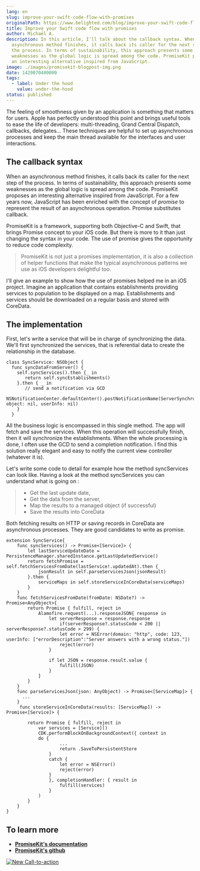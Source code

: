 ```yaml
---
lang: en
slug: improve-your-swift-code-flow-with-promises
originalPath: https://www.belighted.com/blog/improve-your-swift-code-flow-with-promises
title: Improve your Swift code flow with promises
author: Michaël A.
description: In this article, I'll talk about the callback syntax. When an
  asynchronous method finishes, it calls back its caller for the next step of
  the process. In terms of sustainability, this approach presents some
  weaknesses as the global logic is spread among the code. PromiseKit proposes
  an interesting alternative inspired from JavaScript.
image: ./images/promisekit-blogpost-img.png
date: 1420070400000
tags:
  - label: Under the hood
    value: under-the-hood
status: published
---
```

The feeling of smoothness given by an application is something that matters for users. Apple has perfectly understood this point and brings useful tools to ease the life of developers: multi-threading, Grand Central Dispatch, callbacks, delegates... These techniques are helpful to set up asynchronous processes and keep the main thread available for the interfaces and user interactions.

The callback syntax
-------------------

When an asynchronous method finishes, it calls back its caller for the next step of the process. In terms of sustainability, this approach presents some weaknesses as the global logic is spread among the code. PromiseKit proposes an interesting alternative inspired from JavaScript. For a few years now, JavaScript has been enriched with the concept of _promise_ to represent the result of an asynchronous operation. Promise substitutes callback.

PromiseKit is a framework, supporting both Objective-C and Swift, that brings Promise concept to your iOS code. But there is more to it than just changing the syntax in your code. The use of promise gives the opportunity to reduce code complexity.

> PromiseKit is not just a promises implementation, it is also a collection of helper functions that make the typical asynchronous patterns we use as iOS developers delightful too.

I'll give an example to show how the use of promises helped me in an iOS project. Imagine an application that contains establishments providing services to population to be displayed on a map. Establishments and services should be downloaded on a regular basis and stored with CoreData.

The implementation
------------------

First, let's write a service that will be in charge of synchronizing the data. We'll first synchronized the services, that is referential data to create the relationship in the database.

    class SyncService: NSObject {
      func syncDataFromServer() {
        self.syncServices().then {_ in
           return self.syncEstablishments()
        }.then { _ in
           // send a notification via GCD
           NSNotificationCenter.defaultCenter().postNotificationName(ServerSynchronisationDone, object: nil, userInfo: nil)
        }
      }
    

  
All the business logic is encompassed in this single method. The app will fetch and save the services. When this operation will successfully finish, then it will synchronize the establishments. When the whole processing is done, I often use the GCD to send a completion notification. I find this solution really elegant and easy to notify the current view controller (whatever it is).

Let's write some code to detail for example how the method syncServices can look like. Having a look at the method syncServices you can understand what is going on :

> *   Get the last update date,
> *   Get the data from the server,
> *   Map the results to a managed object (if successful)
> *   Save the results into CoreData

Both fetching results on HTTP or saving records in CoreData are asynchronous processes. They are good candidates to write as promise.

    extension SyncService{
        func syncServices() -> Promise<[Service]> {
            let lastServiceUpdateDate = PersistenceManager.sharedInstance.getLastUpdatedService()
            return fetchPromise = self.fetchServicesFromDate(lastService!.updatedAt).then {
                jsonResult in self.parseServicesJson(jsonResult)
            }.then {
                serviceMaps in self.storeServiceInCoreData(serviceMaps)
            }
        }
        func fetchServicesFromDate(fromDate: NSDate?) -> Promise<AnyObject>{
            return Promise { fulfill, reject in
                Alamofire.request(...).responseJSON{ response in
                    let serverResponse = response.response
                        if(serverResponse?.statusCode < 200 || serverResponse?.statusCode > 299) {
                        let error = NSError(domain: "http", code: 123, userInfo: ["errorDescription":"Server answers with a wrong status."])
                        reject(error)
                    }
    
                    if let JSON = response.result.value {
                        fulfill(JSON)
                    }
                }
            }
        }
        func parseServicesJson(json: AnyObject) -> Promise<[ServiceMap]> {
          ...
        }
         func storeServiceInCoreData(results: [ServiceMap]) -> Promise<[Service]> {
    
            return Promise { fulfill, reject in
                var services = [Service]()
                CDK.performBlockOnBackgroundContext({ context in
                do {
                        ...
                        return .SaveToPersistentStore
                    }
                    catch {
                        let error = NSError()
                        reject(error)
                    }
                    }, completionHandler: { result in
                        fulfill(services)
                    }
                )
            }
        }
    }
    

To learn more
-------------

*   **[PromiseKit's documentation](https://promisekit.org/)**
*   **[PromiseKit's github](https://github.com/mxcl/PromiseKit)**

[![New Call-to-action](/images/legacy-cta/UPTtKvQU_5rjKfQJ1Qjwk.png)](https://cta-redirect.hubspot.com/cta/redirect/1684659/fb3606cc-cc1b-47d0-ae85-2c9f69837fe2)